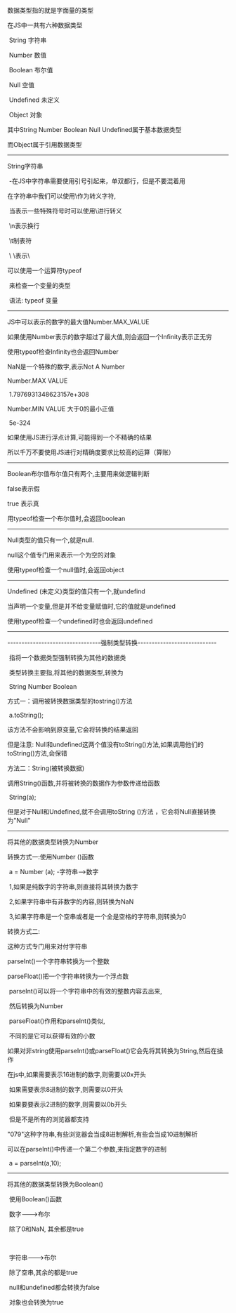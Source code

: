 数据类型指的就是字面量的类型

在JS中一共有六种数据类型

​		String 	字符串

​		Number	数值

​		Boolean	布尔值

​		Null 空值

​		Undefined	未定义

​		Object		对象

其中String Number Boolean Null Undefined属于基本数据类型

而Object属于引用数据类型

------------------

String字符串

​	-在JS中字符串需要使用引号引起来，单双都行，但是不要混着用



在字符串中我们可以使用\作为转义字符,

​		当表示一些特殊符号时可以使用\进行转义

​		\n表示换行

​		\t制表符 

​		\ \表示\



可以使用一个运算符typeof

​	来检查一个变量的类型

​	语法: typeof	变量

-------------------------

JS中可以表示的数字的最大值Number.MAX_VALUE

如果使用Number表示的数字超过了最大值,则会返回一个Infinity表示正无穷

使用typeof检查Infinity也会返回Number



NaN是一个特殊的数字,表示Not A Number



Number.MAX VALUE

​			1.7976931348623157e+308

Number.MIN VALUE 				大于0的最小正值

​			5e-324



如果使用JS进行浮点计算,可能得到一个不精确的结果

所以千万不要使用JS进行对精确度要求比较高的运算（算账）

------------

 Boolean布尔值布尔值只有两个,主要用来做逻辑判断

false表示假

true 表示真

用typeof检查一个布尔值时,会返回boolean

---------

Null类型的值只有一个,就是null.

null这个值专门用来表示一个为空的对象

使用typeof检查一个null值时,会返回object

---------------

Undefined (未定义)类型的值只有一个,就undefind

当声明一个变量,但是并不给变量赋值时,它的值就是undefined

使用typeof检查一个undefined时也会返回undefined

------------------



---------------------------------强制类型转换----------------------------

​		指将一个数据类型强制转换为其他的数据类

​		类型转换主要指,将其他的数据类型,转换为

​		String Number Boolean



方式一：调用被转换数据类型的tostring()方法 

​	a.toString(); 

该方法不会影响到原变量,它会将转换的结果返回

但是注意: Null和undefined这两个值没有toString()方法,如果调用他们的toString()方法,会保错

方法二：String(被转换数据)

调用String()函数,并将被转换的数据作为参数传递给函数

​	String(a);

但是对于Null和Undefined,就不会调用toString ()方法 ，它会将Null直接转换为"Null"



--------------------

将其他的数据类型转换为Number

转换方式一:使用Number ()函数

​		a = Number (a);						-字符串-->数字

​		1,如果是纯数字的字符串,则直接将其转换为数字

​		2,如果字符串中有非数字的内容,则转换为NaN

​		3,如果字符串是一个空串或者是一个全是空格的字符串,则转换为0



转换方式二:

这种方式专门用来对付字符串

parseInt()一个字符串转换为一个整数

parseFloat()把一个字符串转换为一个浮点数

​			parseInt()可以将一个字符串中的有效的整数内容去出来,

​					然后转换为Number

​			parseFloat()作用和parseInt()类似,

​					不同的是它可以获得有效的小数

如果对非string使用parseInt()或parseFloat()它会先将其转换为String,然后在操作



在js中,如果需要表示16进制的数字,则需要以0x开头

​		如果需要表示8进制的数字,则需要以0开头

​		如果要要表示2进制的数字,则需要以0b开头

​				但是不是所有的浏览器都支持



"079"这种字符串,有些浏览器会当成8进制解析,有些会当成10进制解析

可以在parseInt()中传递一个第二个参数,来指定数字的进制

​		a = parseInt(a,10);

---------------------

将其他的数据类型转换为Boolean()

​		使用Boolean()函数

​		数字--->布尔

​		除了0和NaN, 其余都是true 

​		

​		字符串--->布尔

​		除了空串,其余的都是true

​		null和undefined都会转换为false

​		对象也会转换为true

